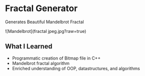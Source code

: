 # Fractal Generator
Generates Beautiful Mandelbrot Fractal

![Mandelbrot](fractal jpeg.jpg?raw=true)

## What I Learned
- Programmatic creation of Bitmap file in C++
- Mandelbrot fractal algorithm
- Enriched understanding of OOP, datastructures, and algorithms
